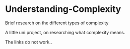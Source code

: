 # Understanding-Complexity
Brief research on the different types of complexity

A little uni project, on researching what complexity means.

The links do not work.. 
